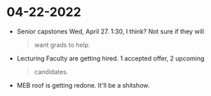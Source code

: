 # 04-22-2022

-   Senior capstones Wed, April 27. 1:30, I think? Not sure if they will
    > want grads to help.

-   Lecturing Faculty are getting hired. 1 accepted offer, 2 upcoming
    > candidates.

-   MEB roof is getting redone. It'll be a shitshow.

